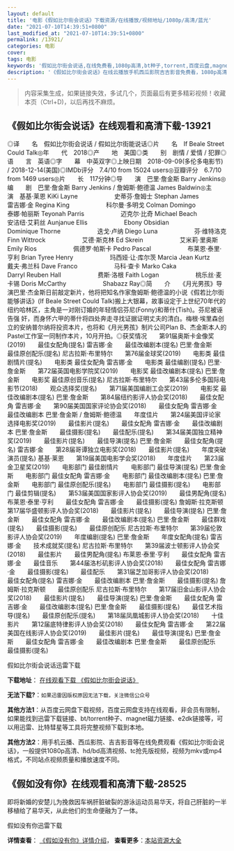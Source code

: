 ```yaml
---
layout: default
title: '电影《假如比尔街会说话》下载资源/在线播放/视频地址/1080p/高清/蓝光'
date: "2021-07-10T14:39:51+0800"
last_modified_at: "2021-07-10T14:39:51+0800"
permalink: /13921/
categories: 电影
cover:
tags: 电影
keywords: '假如比尔街会说话,在线免费看,1080p高清,bt种子,torrent,百度云盘,magnet,磁力链,迅雷下载资源'
description: '《假如比尔街会说话》在线云播放手机西瓜影院吉吉影音免费看，1080p高清bd/hd未删减完整版和tc抢先枪版，mkv/mp4格式，附带bt/torrent种子、magnet/磁力链、百度云盘、网盘资源迅雷下载链接'
---
```


>内容采集生成，如果链接失效，多试几个，页面最后有更多精彩视频！收藏本页（Ctrl+D)，以后再找不麻烦。


## 《假如比尔街会说话》在线观看和高清下载-13921

◎译　　名　假如比尔街会说话 / 假如比尔街能说话◎片　　名　If Beale Street Could Talk◎年　　代　2018◎产　　地　美国◎类　　别　剧情 / 爱情 / 犯罪◎语　　言　英语◎字　　幕　中英双字◎上映日期　2018-09-09(多伦多电影节) / 2018-12-14(美国)◎IMDb评分　7.4/10 from 15024 users◎豆瓣评分　6.7/10 from 1469 users◎片　　长　117分钟◎导　　演　巴里·詹金斯 Barry Jenkins◎编　　剧　巴里·詹金斯 Barry Jenkins / 詹姆斯·鲍德温 James Baldwin◎主　　演　基基·莱恩 KiKi Layne　　　　　　史蒂芬·詹姆士 Stephan James　　　　　　雷吉娜·金 Regina King　　　　　　科尔曼·多明戈 Colman Domingo　　　　　　泰娜·帕丽斯 Teyonah Parris　　　　　　迈克尔·比奇 Michael Beach　　　　　　安洁纽·艾莉丝 Aunjanue Ellis　　　　　　Ebony Obsidian　　　　　　Dominique Thorne　　　　　　迭戈·卢纳 Diego Luna　　　　　　芬·维特洛克 Finn Wittrock　　　　　　艾德·斯克林 Ed Skrein　　　　　　艾米莉·里奥斯 Emily Rios　　　　　　佩德罗·帕斯卡 Pedro Pascal　　　　　　布莱恩·泰里·亨利 Brian Tyree Henry　　　　　　玛西娅·让·库尔茨 Marcia Jean Kurtz　　　　　　戴夫·弗兰科 Dave Franco　　　　　　马科·查卡 Marko Caka　　　　　　Darryl Reuben Hall　　　　　　费斯·洛根 Faith Logan　　　　　　桃乐丝·麦卡锡 Doris McCarthy　　　　　　Shabazz Ray◎简　　介　　《月光男孩》导演巴里·杰金斯日前敲定新片，他将把知名作家詹姆斯·鲍德温的小说《假若比尔街能够讲话》(If Beale Street Could Talk)搬上大银幕，故事设定于上世纪70年代的纽约哈林区，主角是一对刚订婚的年轻情侣芬尼(Fonny)和蒂什(Tish)。芬尼被诬告强 奸，而身怀六甲的蒂什将四处奔走寻找证据证明丈夫的清白。梅根·埃里森创立的安纳普尔纳将投资本片，也将和《月光男孩》制片公司Plan B、杰金斯本人的Pastel工作室一同制作本片，10月开拍。◎获奖情况　　第91届奥斯卡金像奖(2019)　　最佳女配角(提名) 雷吉娜·金　　最佳改编剧本(提名) 巴里·詹金斯　　最佳原创配乐(提名) 尼古拉斯·布里特尔　　第76届金球奖(2019)　　电影类 最佳剧情片(提名)　　电影类 最佳女配角 雷吉娜·金　　电影类 最佳编剧(提名) 巴里·詹金斯　　第72届英国电影学院奖(2019)　　电影奖 最佳改编剧本(提名) 巴里·詹金斯　　电影奖 最佳原创音乐(提名) 尼古拉斯·布里特尔　　第43届多伦多国际电影节(2018)　　观众选择奖(提名)　　第71届美国编剧工会奖(2019)　　电影奖 最佳改编剧本(提名) 巴里·詹金斯　　第84届纽约影评人协会奖(2018)　　最佳女配角 雷吉娜·金　　第90届美国国家评论协会奖(2018)　　最佳女配角 雷吉娜·金　　最佳改编剧本 巴里·詹金斯 / 詹姆斯·鲍德温　　年度佳片　　第24届美国评论家选择电影奖(2019)　　最佳影片(提名)　　最佳女配角 雷吉娜·金　　最佳改编剧本 巴里·詹金斯　　最佳摄影(提名)　　最佳配乐(提名)　　第34届美国独立精神奖(2019)　　最佳影片(提名)　　最佳导演(提名) 巴里·詹金斯　　最佳女配角(提名) 雷吉娜·金　　第28届哥谭独立电影奖(2018)　　最佳影片(提名)　　年度突破演员(提名) 基基·莱恩　　第19届美国电影学会奖(2018)　　年度佳片　　第23届金卫星奖(2019)　　电影部门 最佳剧情片　　电影部门 最佳导演(提名) 巴里·詹金斯　　电影部门 最佳女配角 雷吉娜·金　　电影部门 最佳改编剧本(提名) 巴里·詹金斯　　电影部门 最佳原创配乐(提名)　　电影部门 最佳摄影(提名)　　电影部门 最佳剪辑(提名)　　第53届美国国家影评人协会奖(2019)　　最佳男配角(提名) 布莱恩·泰里·亨利　　最佳女配角 雷吉娜·金　　最佳摄影(提名) 詹姆斯·拉克斯顿　　第17届华盛顿影评人协会奖(2018)　　最佳影片(提名)　　最佳导演(提名) 巴里·詹金斯　　最佳女配角 雷吉娜·金　　最佳改编剧本(提名) 巴里·詹金斯　　最佳群戏(提名)　　最佳摄影(提名)　　最佳原创配乐 尼古拉斯·布里特尔　　第39届伦敦影评人协会奖(2019)　　年度编剧(提名) 巴里·詹金斯　　年度女配角(提名) 雷吉娜·金　　技术成就奖(提名) 尼古拉斯·布里特尔　　第39届波士顿影评人协会奖(2018)　　最佳影片　　最佳男配角(提名) 布莱恩·泰里·亨利　　最佳女配角 雷吉娜·金　　最佳音乐　　第44届洛杉矶影评人协会奖(2018)　　最佳女配角 雷吉娜·金　　最佳摄影(提名)　　最佳配乐　　第31届芝加哥影评人协会奖(2018)　　最佳女配角(提名) 雷吉娜·金　　最佳改编剧本 巴里·詹金斯　　最佳摄影(提名) 詹姆斯·拉克斯顿　　最佳原创配乐 尼古拉斯·布里特尔　　第17届旧金山影评人协会奖(2018)　　最佳影片(提名)　　最佳导演(提名) 巴里·詹金斯　　最佳女配角 雷吉娜·金　　最佳改编剧本(提名) 巴里·詹金斯　　最佳摄影(提名)　　最佳艺术指导(提名)　　最佳原创配乐(提名)　　第18届凤凰城影评人协会奖(2018)　　十佳影片　　第12届底特律影评人协会奖(2018)　　最佳女配角 雷吉娜·金　　第22届美国在线影评人协会奖(2019)　　最佳影片(提名)　　最佳导演(提名) 巴里·詹金斯　　最佳女配角 雷吉娜·金　　最佳改编剧本 巴里·詹金斯　　最佳原创配乐　　最佳摄影(提名)


假如比尔街会说话迅雷下载

**下载地址**： [在线观看下载 《假如比尔街会说话》](https://www.993dy.com//vod-detail-id-34706.html) 


**无法下载?**：`如果迅雷因版权原因无法下载，关注微信公众号 `

**其他方法1**：从百度云网盘下载视频，百度云网盘支持在线观看，非会员有限制，如果能找到迅雷下载链接、bt/torrent种子、magnet磁力链接、e2dk链接等，可以用迅雷、比特彗星等工具将完整视频下载到本地。

**其他方法2**：用手机云播、西瓜影院、吉吉影音等在线免费观看《假如比尔街会说话》，一般提供1080p高清、hd/bd高清视频、tc抢先版视频，视频为mkv或mp4格式，不同站点视频质量和播放速度不同。


## 《假如没有你》在线观看和高清下载-28525

即将新婚的安楚儿为挽救因车祸肝脏破裂的游泳运动员易华天，将自己肝脏的一半移植给了易华天，从此他们的生命便融为了一体。


假如没有你迅雷下载

**详情查看**： [《假如没有你》详情介绍](/movie/28525/)， **查看更多**：[本站资源大全](/movie/t/all/)

